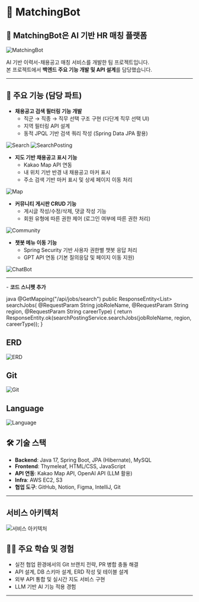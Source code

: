 # 🧩 MatchingBot 

## 🧩 MatchingBot은 AI 기반 HR 매칭 플랫폼

![MatchingBot](images/MatchingBot.png)

AI 기반 이력서-채용공고 매칭 서비스를 개발한 팀 프로젝트입니다.  
본 프로젝트에서 **백엔드 주요 기능 개발 및 API 설계**를 담당했습니다.

---

## 📌 주요 기능 (담당 파트)

- **채용공고 검색 필터링 기능 개발**
    - 직군 → 직종 → 직무 선택 구조 구현 (다단계 직무 선택 UI)
    - 지역 필터링 API 설계
    - 동적 JPQL 기반 검색 쿼리 작성 (Spring Data JPA 활용)


![Search](images/Search.png)
![SearchPosting](images/SearchPosting.png)

- **지도 기반 채용공고 표시 기능**
    - Kakao Map API 연동
    - 내 위치 기반 반경 내 채용공고 마커 표시
    - 주소 검색 기반 마커 표시 및 상세 페이지 이동 처리

![Map](images/Map.png)


- **커뮤니티 게시판 CRUD 기능**
    - 게시글 작성/수정/삭제, 댓글 작성 기능
    - 회원 유형에 따른 권한 제어 (로그인 여부에 따른 권한 처리)

![Community](images/Community.png)

- **챗봇 메뉴 이동 기능**
    - Spring Security 기반 사용자 권한별 챗봇 응답 처리
    - GPT API 연동 (기본 질의응답 및 페이지 이동 지원)

![ChatBot](images/ChatBot.png)

---

️- **코드 스니펫 추가**  

java
@GetMapping("/api/jobs/search")
public ResponseEntity<List<SearchPostingDto>> searchJobs(
@RequestParam String jobRoleName,
@RequestParam String region,
@RequestParam String careerType) {
return ResponseEntity.ok(searchPostingService.searchJobs(jobRoleName, region, careerType));
}

## ERD
![ERD](images/ERD.png)

## Git
![Git](images/Git.png)

## Language
![Language](images/Language.png)

## 🛠 기술 스택

- **Backend**: Java 17, Spring Boot, JPA (Hibernate), MySQL
- **Frontend**: Thymeleaf, HTML/CSS, JavaScript
- **API 연동**: Kakao Map API, OpenAI API (LLM 활용)
- **Infra**: AWS EC2, S3
- **협업 도구**: GitHub, Notion, Figma, IntelliJ, Git

---

## 서비스 아키텍처
![서비스 아키텍처](images/Service.png)


## 🧑‍💻 주요 학습 및 경험

- 실전 협업 환경에서의 Git 브랜치 전략, PR 병합 충돌 해결
- API 설계, DB 스키마 설계, ERD 작성 및 테이블 설계
- 외부 API 통합 및 실시간 지도 서비스 구현
- LLM 기반 AI 기능 적용 경험

---

